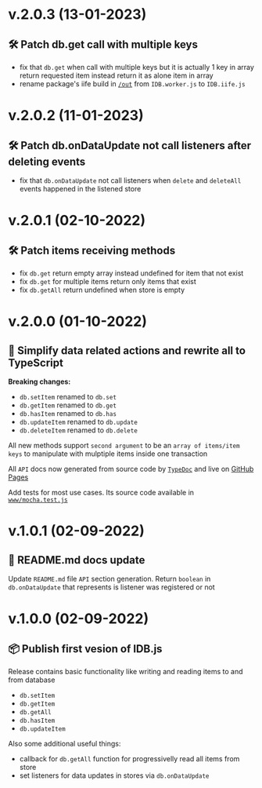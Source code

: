 # v.2.0.3 (13-01-2023)
## 🛠️ Patch db.get call with multiple keys
- fix that `db.get` when call with multiple keys but it is actually 1 key in array return requested item instead return it as alone item in array
- rename package's iife build in [`/out`](./out/) from `IDB.worker.js` to `IDB.iife.js`

# v.2.0.2 (11-01-2023)
## 🛠️ Patch db.onDataUpdate not call listeners after deleting events
- fix that `db.onDataUpdate` not call listeners when `delete` and `deleteAll` events happened in the listened store

# v.2.0.1 (02-10-2022)
## 🛠️ Patch items receiving methods
- fix `db.get` return empty array instead undefined for item that not exist
- fix `db.get` for multiple items return only items that exist
- fix `db.getAll` return undefined when store is empty

# v.2.0.0 (01-10-2022)
## 🔬 Simplify data related actions and rewrite all to TypeScript
**Breaking changes:**
- `db.setItem` renamed to `db.set`
- `db.getItem` renamed to `db.get`
- `db.hasItem` renamed to `db.has`
- `db.updateItem` renamed to `db.update`
- `db.deleteItem` renamed to `db.delete`

All new methods support `second argument` to be an `array of items/item keys` to manipulate with mulptiple items inside one transaction

All `API` docs now generated from source code by [`TypeDoc`](https://typedoc.org) and live on [GitHub Pages](https://lr0pb.github.io/IDB.js/classes/IDB.IDB)

Add tests for most use cases. Its source code available in [`www/mocha.test.js`](https://github.com/lr0pb/IDB.js/tree/main/www/mocha.test.js)

# v.1.0.1 (02-09-2022)
## 📜 README.md docs update
Update `README.md` file `API` section generation. Return `boolean` in `db.onDataUpdate` that represents is listener was registered or not

# v.1.0.0 (02-09-2022)
## 📦 Publish first vesion of IDB.js
Release contains basic functionality like writing and reading items to and from database
- `db.setItem`
- `db.getItem`
- `db.getAll`
- `db.hasItem`
- `db.updateItem`

Also some additional useful things:
- callback for `db.getAll` function for progressivelly read all items from store
- set listeners for data updates in stores via `db.onDataUpdate`
